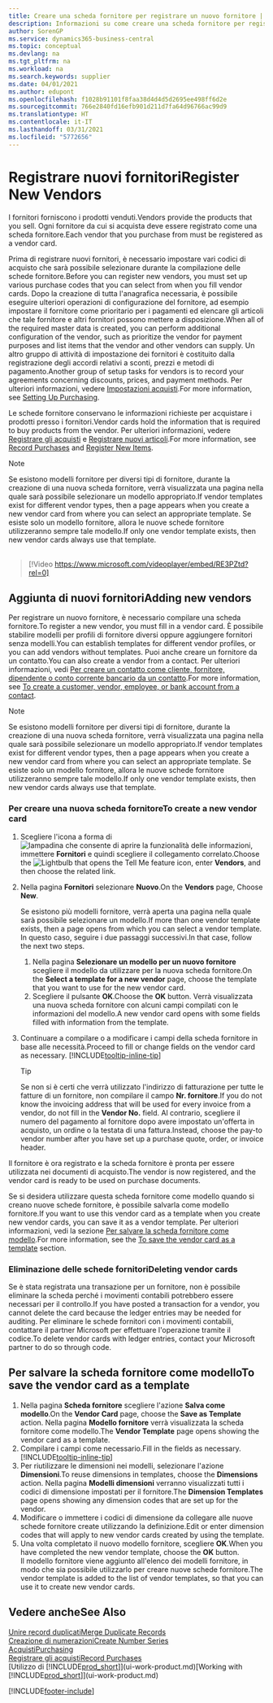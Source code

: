 ```yaml
---
title: Creare una scheda fornitore per registrare un nuovo fornitore | Documenti Microsoft
description: Informazioni su come creare una scheda fornitore per registrare un nuovo fornitore.
author: SorenGP
ms.service: dynamics365-business-central
ms.topic: conceptual
ms.devlang: na
ms.tgt_pltfrm: na
ms.workload: na
ms.search.keywords: supplier
ms.date: 04/01/2021
ms.author: edupont
ms.openlocfilehash: f1028b91101f8faa38d4d4d5d2695ee498ff6d2e
ms.sourcegitcommit: 766e2840fd16efb901d211d7fa64d96766ac99d9
ms.translationtype: HT
ms.contentlocale: it-IT
ms.lasthandoff: 03/31/2021
ms.locfileid: "5772656"
---
```

# <a name="register-new-vendors"></a><span data-ttu-id="5e1a9-103">Registrare nuovi fornitori</span><span class="sxs-lookup"><span data-stu-id="5e1a9-103">Register New Vendors</span></span>

<span data-ttu-id="5e1a9-104">I fornitori forniscono i prodotti venduti.</span><span class="sxs-lookup"><span data-stu-id="5e1a9-104">Vendors provide the products that you sell.</span></span> <span data-ttu-id="5e1a9-105">Ogni fornitore da cui si acquista deve essere registrato come una scheda fornitore.</span><span class="sxs-lookup"><span data-stu-id="5e1a9-105">Each vendor that you purchase from must be registered as a vendor card.</span></span>

<span data-ttu-id="5e1a9-106">Prima di registrare nuovi fornitori, è necessario impostare vari codici di acquisto che sarà possibile selezionare durante la compilazione delle schede fornitore.</span><span class="sxs-lookup"><span data-stu-id="5e1a9-106">Before you can register new vendors, you must set up various purchase codes that you can select from when you fill vendor cards.</span></span> <span data-ttu-id="5e1a9-107">Dopo la creazione di tutta l'anagrafica necessaria, è possibile eseguire ulteriori operazioni di configurazione del fornitore, ad esempio impostare il fornitore come prioritario per i pagamenti ed elencare gli articoli che tale fornitore e altri fornitori possono mettere a disposizione.</span><span class="sxs-lookup"><span data-stu-id="5e1a9-107">When all of the required master data is created, you can perform additional configuration of the vendor, such as prioritize the vendor for payment purposes and list items that the vendor and other vendors can supply.</span></span> <span data-ttu-id="5e1a9-108">Un altro gruppo di attività di impostazione dei fornitori è costituito dalla registrazione degli accordi relativi a sconti, prezzi e metodi di pagamento.</span><span class="sxs-lookup"><span data-stu-id="5e1a9-108">Another group of setup tasks for vendors is to record your agreements concerning discounts, prices, and payment methods.</span></span> <span data-ttu-id="5e1a9-109">Per ulteriori informazioni, vedere [Impostazioni acquisti](purchasing-setup-purchasing.md).</span><span class="sxs-lookup"><span data-stu-id="5e1a9-109">For more information, see [Setting Up Purchasing](purchasing-setup-purchasing.md).</span></span>

<span data-ttu-id="5e1a9-110">Le schede fornitore conservano le informazioni richieste per acquistare i prodotti presso i fornitori.</span><span class="sxs-lookup"><span data-stu-id="5e1a9-110">Vendor cards hold the information that is required to buy products from the vendor.</span></span> <span data-ttu-id="5e1a9-111">Per ulteriori informazioni, vedere [Registrare gli acquisti](purchasing-how-record-purchases.md) e [Registrare nuovi articoli](inventory-how-register-new-items.md).</span><span class="sxs-lookup"><span data-stu-id="5e1a9-111">For more information, see [Record Purchases](purchasing-how-record-purchases.md) and [Register New Items](inventory-how-register-new-items.md).</span></span>

> [!NOTE]  
> <span data-ttu-id="5e1a9-112">Se esistono modelli fornitore per diversi tipi di fornitore, durante la creazione di una nuova scheda fornitore, verrà visualizzata una pagina nella quale sarà possibile selezionare un modello appropriato.</span><span class="sxs-lookup"><span data-stu-id="5e1a9-112">If vendor templates exist for different vendor types, then a page appears when you create a new vendor card from where you can select an appropriate template.</span></span> <span data-ttu-id="5e1a9-113">Se esiste solo un modello fornitore, allora le nuove schede fornitore utilizzeranno sempre tale modello.</span><span class="sxs-lookup"><span data-stu-id="5e1a9-113">If only one vendor template exists, then new vendor cards always use that template.</span></span>
<br><br>  

> [!Video https://www.microsoft.com/videoplayer/embed/RE3PZtd?rel=0]

## <a name="adding-new-vendors"></a><span data-ttu-id="5e1a9-114">Aggiunta di nuovi fornitori</span><span class="sxs-lookup"><span data-stu-id="5e1a9-114">Adding new vendors</span></span>

<span data-ttu-id="5e1a9-115">Per registrare un nuovo fornitore, è necessario compilare una scheda fornitore.</span><span class="sxs-lookup"><span data-stu-id="5e1a9-115">To register a new vendor, you must fill in a vendor card.</span></span> <span data-ttu-id="5e1a9-116">È possibile stabilire modelli per profili di fornitore diversi oppure aggiungere fornitori senza modelli.</span><span class="sxs-lookup"><span data-stu-id="5e1a9-116">You can establish templates for different vendor profiles, or you can add vendors without templates.</span></span> <span data-ttu-id="5e1a9-117">Puoi anche creare un fornitore da un contatto.</span><span class="sxs-lookup"><span data-stu-id="5e1a9-117">You can also create a vendor from a contact.</span></span> <span data-ttu-id="5e1a9-118">Per ulteriori informazioni, vedi [Per creare un contatto come cliente, fornitore, dipendente o conto corrente bancario da un contatto](marketing-create-contact-companies.md#to-create-a-customer-vendor-employee-or-bank-account-from-a-contact).</span><span class="sxs-lookup"><span data-stu-id="5e1a9-118">For more information, see [To create a customer, vendor, employee, or bank account from a contact](marketing-create-contact-companies.md#to-create-a-customer-vendor-employee-or-bank-account-from-a-contact).</span></span>  

> [!NOTE]  
> <span data-ttu-id="5e1a9-119">Se esistono modelli fornitore per diversi tipi di fornitore, durante la creazione di una nuova scheda fornitore, verrà visualizzata una pagina nella quale sarà possibile selezionare un modello appropriato.</span><span class="sxs-lookup"><span data-stu-id="5e1a9-119">If vendor templates exist for different vendor types, then a page appears when you create a new vendor card from where you can select an appropriate template.</span></span> <span data-ttu-id="5e1a9-120">Se esiste solo un modello fornitore, allora le nuove schede fornitore utilizzeranno sempre tale modello.</span><span class="sxs-lookup"><span data-stu-id="5e1a9-120">If only one vendor template exists, then new vendor cards always use that template.</span></span>  

### <a name="to-create-a-new-vendor-card"></a><span data-ttu-id="5e1a9-121">Per creare una nuova scheda fornitore</span><span class="sxs-lookup"><span data-stu-id="5e1a9-121">To create a new vendor card</span></span>

1. <span data-ttu-id="5e1a9-122">Scegliere l'icona a forma di ![lampadina che consente di aprire la funzionalità delle informazioni](media/ui-search/search_small.png "Informazioni sull'operazione che si desidera eseguire"), immettere **Fornitori** e quindi scegliere il collegamento correlato.</span><span class="sxs-lookup"><span data-stu-id="5e1a9-122">Choose the ![Lightbulb that opens the Tell Me feature](media/ui-search/search_small.png "Tell me what you want to do") icon, enter **Vendors**, and then choose the related link.</span></span>  
2. <span data-ttu-id="5e1a9-123">Nella pagina **Fornitori** selezionare **Nuovo**.</span><span class="sxs-lookup"><span data-stu-id="5e1a9-123">On the **Vendors** page, Choose **New**.</span></span>

    <span data-ttu-id="5e1a9-124">Se esistono più modelli fornitore, verrà aperta una pagina nella quale sarà possibile selezionare un modello.</span><span class="sxs-lookup"><span data-stu-id="5e1a9-124">If more than one vendor template exists, then a page opens from which you can select a vendor template.</span></span> <span data-ttu-id="5e1a9-125">In questo caso, seguire i due passaggi successivi.</span><span class="sxs-lookup"><span data-stu-id="5e1a9-125">In that case, follow the next two steps.</span></span>
    1. <span data-ttu-id="5e1a9-126">Nella pagina **Selezionare un modello per un nuovo fornitore** scegliere il modello da utilizzare per la nuova scheda fornitore.</span><span class="sxs-lookup"><span data-stu-id="5e1a9-126">On the **Select a template for a new vendor** page, choose the template that you want to use for the new vendor card.</span></span>
    2. <span data-ttu-id="5e1a9-127">Scegliere il pulsante **OK**.</span><span class="sxs-lookup"><span data-stu-id="5e1a9-127">Choose the **OK** button.</span></span> <span data-ttu-id="5e1a9-128">Verrà visualizzata una nuova scheda fornitore con alcuni campi compilati con le informazioni del modello.</span><span class="sxs-lookup"><span data-stu-id="5e1a9-128">A new vendor card opens with some fields filled with information from the template.</span></span>
3. <span data-ttu-id="5e1a9-129">Continuare a compilare o a modificare i campi della scheda fornitore in base alle necessità.</span><span class="sxs-lookup"><span data-stu-id="5e1a9-129">Proceed to fill or change fields on the vendor card as necessary.</span></span> [!INCLUDE[tooltip-inline-tip](includes/tooltip-inline-tip_md.md)]

    > [!TIP]  
    > <span data-ttu-id="5e1a9-130">Se non si è certi che verrà utilizzato l'indirizzo di fatturazione per tutte le fatture di un fornitore, non compilare il campo **Nr. fornitore**.</span><span class="sxs-lookup"><span data-stu-id="5e1a9-130">If you do not know the invoicing address that will be used for every invoice from a vendor, do not fill in the **Vendor No.** field.</span></span> <span data-ttu-id="5e1a9-131">Al contrario, scegliere il numero del pagamento al fornitore dopo avere impostato un'offerta in acquisto, un ordine o la testata di una fattura.</span><span class="sxs-lookup"><span data-stu-id="5e1a9-131">Instead, choose the pay-to vendor number after you have set up a purchase quote, order, or invoice header.</span></span>

<span data-ttu-id="5e1a9-132">Il fornitore è ora registrato e la scheda fornitore è pronta per essere utilizzata nei documenti di acquisto.</span><span class="sxs-lookup"><span data-stu-id="5e1a9-132">The vendor is now registered, and the vendor card is ready to be used on purchase documents.</span></span>

<span data-ttu-id="5e1a9-133">Se si desidera utilizzare questa scheda fornitore come modello quando si creano nuove schede fornitore, è possibile salvarla come modello fornitore.</span><span class="sxs-lookup"><span data-stu-id="5e1a9-133">If you want to use this vendor card as a template when you create new vendor cards, you can save it as a vendor template.</span></span> <span data-ttu-id="5e1a9-134">Per ulteriori informazioni, vedi la sezione [Per salvare la scheda fornitore come modello](#to-save-the-vendor-card-as-a-template).</span><span class="sxs-lookup"><span data-stu-id="5e1a9-134">For more information, see the [To save the vendor card as a template](#to-save-the-vendor-card-as-a-template) section.</span></span>

### <a name="deleting-vendor-cards"></a><span data-ttu-id="5e1a9-135">Eliminazione delle schede fornitori</span><span class="sxs-lookup"><span data-stu-id="5e1a9-135">Deleting vendor cards</span></span>

<span data-ttu-id="5e1a9-136">Se è stata registrata una transazione per un fornitore, non è possibile eliminare la scheda perché i movimenti contabili potrebbero essere necessari per il controllo.</span><span class="sxs-lookup"><span data-stu-id="5e1a9-136">If you have posted a transaction for a vendor, you cannot delete the card because the ledger entries may be needed for auditing.</span></span> <span data-ttu-id="5e1a9-137">Per eliminare le schede fornitori con i movimenti contabili, contattare il partner Microsoft per effettuare l'operazione tramite il codice.</span><span class="sxs-lookup"><span data-stu-id="5e1a9-137">To delete vendor cards with ledger entries, contact your Microsoft partner to do so through code.</span></span>

## <a name="to-save-the-vendor-card-as-a-template"></a><span data-ttu-id="5e1a9-138">Per salvare la scheda fornitore come modello</span><span class="sxs-lookup"><span data-stu-id="5e1a9-138">To save the vendor card as a template</span></span>

1. <span data-ttu-id="5e1a9-139">Nella pagina **Scheda fornitore** scegliere l'azione **Salva come modello**.</span><span class="sxs-lookup"><span data-stu-id="5e1a9-139">On the **Vendor Card** page, choose the **Save as Template** action.</span></span> <span data-ttu-id="5e1a9-140">Nella pagina **Modello fornitore** verrà visualizzata la scheda fornitore come modello.</span><span class="sxs-lookup"><span data-stu-id="5e1a9-140">The **Vendor Template** page opens showing the vendor card as a template.</span></span>
2. <span data-ttu-id="5e1a9-141">Compilare i campi come necessario.</span><span class="sxs-lookup"><span data-stu-id="5e1a9-141">Fill in the fields as necessary.</span></span> [!INCLUDE[tooltip-inline-tip](includes/tooltip-inline-tip_md.md)]
3. <span data-ttu-id="5e1a9-142">Per riutilizzare le dimensioni nei modelli, selezionare l'azione **Dimensioni**.</span><span class="sxs-lookup"><span data-stu-id="5e1a9-142">To reuse dimensions in templates, choose the **Dimensions** action.</span></span> <span data-ttu-id="5e1a9-143">Nella pagina **Modelli dimensioni** verranno visualizzati tutti i codici di dimensione impostati per il fornitore.</span><span class="sxs-lookup"><span data-stu-id="5e1a9-143">The **Dimension Templates** page opens showing any dimension codes that are set up for the vendor.</span></span>
4. <span data-ttu-id="5e1a9-144">Modificare o immettere i codici di dimensione da collegare alle nuove schede fornitore create utilizzando la definizione.</span><span class="sxs-lookup"><span data-stu-id="5e1a9-144">Edit or enter dimension codes that will apply to new vendor cards created by using the template.</span></span>
5. <span data-ttu-id="5e1a9-145">Una volta completato il nuovo modello fornitore, scegliere **OK**.</span><span class="sxs-lookup"><span data-stu-id="5e1a9-145">When you have completed the new vendor template, choose the **OK** button.</span></span>  
   <span data-ttu-id="5e1a9-146">Il modello fornitore viene aggiunto all'elenco dei modelli fornitore, in modo che sia possibile utilizzarlo per creare nuove schede fornitore.</span><span class="sxs-lookup"><span data-stu-id="5e1a9-146">The vendor template is added to the list of vendor templates, so that you can use it to create new vendor cards.</span></span>

## <a name="see-also"></a><span data-ttu-id="5e1a9-147">Vedere anche</span><span class="sxs-lookup"><span data-stu-id="5e1a9-147">See Also</span></span>

[<span data-ttu-id="5e1a9-148">Unire record duplicati</span><span class="sxs-lookup"><span data-stu-id="5e1a9-148">Merge Duplicate Records</span></span>](sales-how-merge-duplicate-records.md)  
[<span data-ttu-id="5e1a9-149">Creazione di numerazioni</span><span class="sxs-lookup"><span data-stu-id="5e1a9-149">Create Number Series</span></span>](ui-create-number-series.md)  
[<span data-ttu-id="5e1a9-150">Acquisti</span><span class="sxs-lookup"><span data-stu-id="5e1a9-150">Purchasing</span></span>](purchasing-manage-purchasing.md)  
[<span data-ttu-id="5e1a9-151">Registrare gli acquisti</span><span class="sxs-lookup"><span data-stu-id="5e1a9-151">Record Purchases</span></span>](purchasing-how-record-purchases.md)  
<span data-ttu-id="5e1a9-152">[Utilizzo di [!INCLUDE[prod_short](includes/prod_short.md)]](ui-work-product.md)</span><span class="sxs-lookup"><span data-stu-id="5e1a9-152">[Working with [!INCLUDE[prod_short](includes/prod_short.md)]](ui-work-product.md)</span></span>  

[!INCLUDE[footer-include](includes/footer-banner.md)]